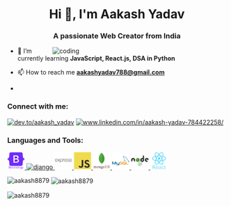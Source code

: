 <h1 align="center">Hi 👋, I'm Aakash Yadav</h1>
<h3 align="center">A passionate Web Creator from India</h3>

<img align="right" alt="coding" width="400" scr="https://github.com/Aakash8879/aakash8879/assets/112482523/af440877-d11a-4791-9f98-89506df8fb5b
">

- 🌱 I’m currently learning ****JavaScript, React.js, DSA in Python****

- 📫 How to reach me **aakashyadav788@gmail.com**
- 
<h3 align="left">Connect with me:</h3>
<p align="left">
<a href="https://dev.to/dev.to/aakash_yadav" target="blank"><img align="center" src="https://raw.githubusercontent.com/rahuldkjain/github-profile-readme-generator/master/src/images/icons/Social/devto.svg" alt="dev.to/aakash_yadav" height="30" width="40" /></a>
<a href="https://linkedin.com/in/www.linkedin.com/in/aakash-yadav-784422258/" target="blank"><img align="center" src="https://raw.githubusercontent.com/rahuldkjain/github-profile-readme-generator/master/src/images/icons/Social/linked-in-alt.svg" alt="www.linkedin.com/in/aakash-yadav-784422258/" height="30" width="40" /></a>
</p>

<h3 align="left">Languages and Tools:</h3>
<p align="left"> <a href="https://getbootstrap.com" target="_blank" rel="noreferrer"> <img src="https://raw.githubusercontent.com/devicons/devicon/master/icons/bootstrap/bootstrap-plain-wordmark.svg" alt="bootstrap" width="40" height="40"/> </a> <a href="https://www.djangoproject.com/" target="_blank" rel="noreferrer"> <img src="https://cdn.worldvectorlogo.com/logos/django.svg" alt="django" width="40" height="40"/> </a> <a href="https://expressjs.com" target="_blank" rel="noreferrer"> <img src="https://raw.githubusercontent.com/devicons/devicon/master/icons/express/express-original-wordmark.svg" alt="express" width="40" height="40"/> </a> <a href="https://developer.mozilla.org/en-US/docs/Web/JavaScript" target="_blank" rel="noreferrer"> <img src="https://raw.githubusercontent.com/devicons/devicon/master/icons/javascript/javascript-original.svg" alt="javascript" width="40" height="40"/> </a> <a href="https://www.mongodb.com/" target="_blank" rel="noreferrer"> <img src="https://raw.githubusercontent.com/devicons/devicon/master/icons/mongodb/mongodb-original-wordmark.svg" alt="mongodb" width="40" height="40"/> </a> <a href="https://www.mysql.com/" target="_blank" rel="noreferrer"> <img src="https://raw.githubusercontent.com/devicons/devicon/master/icons/mysql/mysql-original-wordmark.svg" alt="mysql" width="40" height="40"/> </a> <a href="https://nodejs.org" target="_blank" rel="noreferrer"> <img src="https://raw.githubusercontent.com/devicons/devicon/master/icons/nodejs/nodejs-original-wordmark.svg" alt="nodejs" width="40" height="40"/> </a> <a href="https://reactjs.org/" target="_blank" rel="noreferrer"> <img src="https://raw.githubusercontent.com/devicons/devicon/master/icons/react/react-original-wordmark.svg" alt="react" width="40" height="40"/> </a> </p>

<p><img align="left" src="https://github-readme-stats.vercel.app/api/top-langs?username=aakash8879&show_icons=true&locale=en&layout=compact" alt="aakash8879" /></p>

<p>&nbsp;<img align="center" src="https://github-readme-stats.vercel.app/api?username=aakash8879&show_icons=true&locale=en" alt="aakash8879" /></p>

<p><img align="center" src="https://github-readme-streak-stats.herokuapp.com/?user=aakash8879&" alt="aakash8879" /></p>
